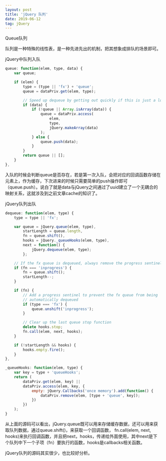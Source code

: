 ```yaml
---
layout: post
title: 'jQuery 队列'
date: 2019-06-12
tag: jQuery
---
```


Queue队列

队列是一种特殊的线性表，是一种先进先出的机制，把其想象成排队的场景即可。



jQuery中队列入队

```javascript
queue: function(elem, type, data) {
    var queue;

    if (elem) {
        type = (type || 'fx') + 'queue';
        queue = dataPriv.get(elem, type);

        // Speed up dequeue by getting out quickly if this is just a lookup
        if (data) {
            if (!queue || Array.isArray(data)) {
                queue = dataPriv.access(
                    elem,
                    type,
                    jQuery.makeArray(data)
                );
            } else {
                queue.push(data);
            }
        }
        return queue || [];
    }
},
```

入队的时候会判断queue是否存在，若是第一次入队，会把对应的回调函数存储在元素上，作为缓存，下次进来的时候只需要简单的push操作即可（queue.push）。说白了就是data与jQuery之间通过了uuid建立了一个无耦合的映射关系，这就涉及到之前文章cache的知识了。



jQuery队列出队

```javascript
dequeue: function(elem, type) {
    type = type || 'fx';

    var queue = jQuery.queue(elem, type),
        startLength = queue.length,
        fn = queue.shift(),
        hooks = jQuery._queueHooks(elem, type),
        next = function() {
            jQuery.dequeue(elem, type);
        };

    // If the fx queue is dequeued, always remove the progress sentinel
    if (fn === 'inprogress') {
        fn = queue.shift();
        startLength--;
    }

    if (fn) {
        // Add a progress sentinel to prevent the fx queue from being
        // automatically dequeued
        if (type === 'fx') {
            queue.unshift('inprogress');
        }

        // Clear up the last queue stop function
        delete hooks.stop;
        fn.call(elem, next, hooks);
    }

    if (!startLength && hooks) {
        hooks.empty.fire();
    }
},

_queueHooks: function(elem, type) {
    var key = type + 'queueHooks';
    return (
        dataPriv.get(elem, key) ||
        dataPriv.access(elem, key, {
            empty: jQuery.Callbacks('once memory').add(function() {
                dataPriv.remove(elem, [type + 'queue', key]);
            })
        })
    );
}
```

从上面的源码可以看出，jQuery.queue既可以用来存储缓存数据，还可以用来获取队列数据，通过queue.shift()，来获取一个回调函数， fn.call(elem, next, hooks)来执行回调函数，并且把next，hooks，传递给外面使用，其中next是下个队列中下一个子项（fn）要执行的函数，hooks是callbacks相关函数。



jQuery队列的源码其实很少，也比较好分析。

